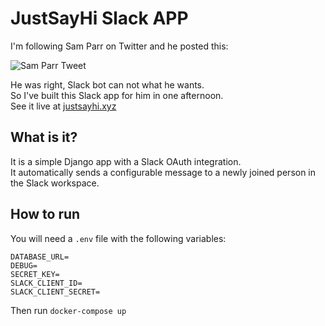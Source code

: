 # JustSayHi Slack APP

I'm following Sam Parr on Twitter and he posted this:

![Sam Parr Tweet](https://i.ibb.co/rsWtnZB/2022-11-08-01-46-17-Sam-Parr-on-Twitter-Tinkering-with-Slack-as-a-community-platform-One-thing-I.png)

He was right, Slack bot can not what he wants.  
So I've built this Slack app for him in one afternoon.  
See it live at [justsayhi.xyz](https://justsayhi.xyz)

## What is it?
It is a simple Django app with a Slack OAuth integration.  
It automatically sends a configurable message to a newly joined person in the Slack workspace.

## How to run

You will need a `.env` file with the following variables:
```
DATABASE_URL=
DEBUG=
SECRET_KEY=
SLACK_CLIENT_ID=
SLACK_CLIENT_SECRET=
```

Then run
`docker-compose up`
